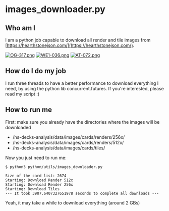 # images_downloader.py

## Who am I 
I am a python job capable to download all render and tile images from [https://hearthstonejson.com/](https://hearthstonejson.com/).

[![OG-317.png](https://i.postimg.cc/K8k1P35f/OG-317.png)](https://postimg.cc/87GkD59f) [![WE1-036.png](https://i.postimg.cc/xqr1gt5P/WE1-036.png)](https://postimg.cc/7JV4Z1pC) [![AT-072.png](https://i.postimg.cc/RhtHM3bX/AT-072.png)](https://postimg.cc/jns5cjT7)

## How do I do my job
I run three threads to have a better performance to download everything I need, by using the python lib concurrent.futures. If you're interested, please read my script :)

## How to run me
First: make sure you already have the directories where the images will be downloaded
- /hs-decks-analysis/data/images/cards/renders/256x/
- /hs-decks-analysis/data/images/cards/renders/512x/
- /hs-decks-analysis/data/images/cards/tiles/

Now you just need to run me:
```
$ python3 python/utils/images_downloader.py

Size of the card list: 2674
Starting: Download Render 512x
Starting: Download Render 256x
Starting: Download Tiles
--- It took 3907.6407327651978 seconds to complete all downloads ---
```
Yeah, it may take a while to download everything (around 2 GBs)